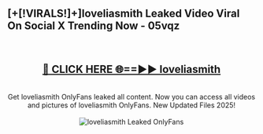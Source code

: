 <h2>[+[!VIRALS!]+]loveliasmith Leaked Video Viral On Social X Trending Now - 05vqz</h2>
<br>
<div align="center">
<h2><a href="https://libra.edu.pl?loveliasmith" rel="nofollow">🔴 CLICK HERE 🌐==►► loveliasmith</a></h2>
<br>
Get loveliasmith OnlyFans leaked all content. Now you can access all videos and pictures of loveliasmith OnlyFans. New Updated Files 2025!
<br>
<br>
<a href="https://libra.edu.pl?loveliasmith" rel="nofollow" data-target="animated-image.originalLink"><img src="https://i.ibb.co.com/WyWwxjT/player-gif2.gif" alt="loveliasmith Leaked OnlyFans" style="max-width: 100%; display: inline-block;" data-target="animated-image.originalImage"></a>
</div>
<br>